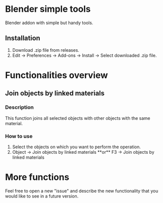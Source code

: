# Blender simple tools
Blender addon with simple but handy tools.

## Installation
<ol>
  <li>Download .zip file from releases.</li>
  <li>Edit -> Preferences -> Add-ons -> Install -> Select downloaded .zip file.</li>
</ol>

# Functionalities overview
## Join objects by linked materials
### Description
This function joins all selected objects with other objects with the same material.
### How to use
<ol>
  <li>Select the objects on which you want to perform the operation.</li>
  <li>Object -> Join objects by linked materials **or** F3 -> Join objects by linked materials</li>
</ol>


# More functions
Feel free to open a new "issue" and describe the new functionality that you would like to see in a future version.